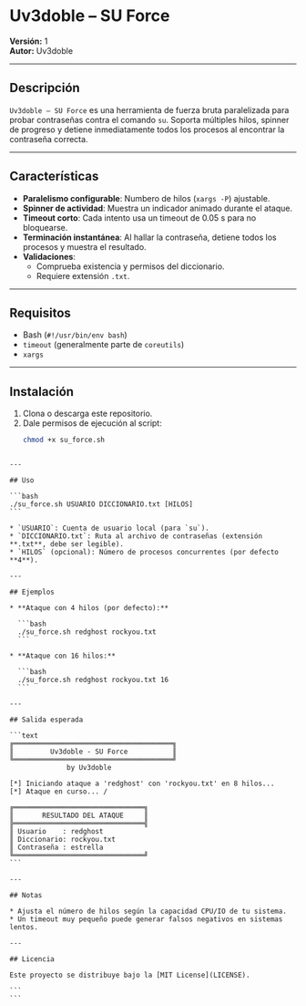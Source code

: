 # Uv3doble – SU Force

**Versión:** 1  
**Autor:** Uv3doble

---

## Descripción

`Uv3doble – SU Force` es una herramienta de fuerza bruta paralelizada para probar contraseñas contra el comando `su`. Soporta múltiples hilos, spinner de progreso y detiene inmediatamente todos los procesos al encontrar la contraseña correcta.

---

## Características

- **Paralelismo configurable**: Numbero de hilos (`xargs -P`) ajustable.  
- **Spinner de actividad**: Muestra un indicador animado durante el ataque.  
- **Timeout corto**: Cada intento usa un timeout de 0.05 s para no bloquearse.  
- **Terminación instantánea**: Al hallar la contraseña, detiene todos los procesos y muestra el resultado.  
- **Validaciones**:  
  - Comprueba existencia y permisos del diccionario.  
  - Requiere extensión `.txt`.  

---

## Requisitos

- Bash (`#!/usr/bin/env bash`)  
- `timeout` (generalmente parte de `coreutils`)  
- `xargs`  

---

## Instalación

1. Clona o descarga este repositorio.
2. Dale permisos de ejecución al script:
   ```bash
   chmod +x su_force.sh
````

---

## Uso

```bash
./su_force.sh USUARIO DICCIONARIO.txt [HILOS]
```

* `USUARIO`: Cuenta de usuario local (para `su`).
* `DICCIONARIO.txt`: Ruta al archivo de contraseñas (extensión **.txt**, debe ser legible).
* `HILOS` (opcional): Número de procesos concurrentes (por defecto **4**).

---

## Ejemplos

* **Ataque con 4 hilos (por defecto):**

  ```bash
  ./su_force.sh redghost rockyou.txt
  ```

* **Ataque con 16 hilos:**

  ```bash
  ./su_force.sh redghost rockyou.txt 16
  ```

---

## Salida esperada

```text
╔═══════════════════════════════════════╗
║         Uv3doble - SU Force           ║
╚═══════════════════════════════════════╝
              by Uv3doble

[*] Iniciando ataque a 'redghost' con 'rockyou.txt' en 8 hilos...
[*] Ataque en curso... /

╔════════════════════════════════╗
║       RESULTADO DEL ATAQUE     ║
╠════════════════════════════════╣
║ Usuario    : redghost
║ Diccionario: rockyou.txt
║ Contraseña : estrella
╚════════════════════════════════╝
```

---

## Notas

* Ajusta el número de hilos según la capacidad CPU/IO de tu sistema.
* Un timeout muy pequeño puede generar falsos negativos en sistemas lentos.

---

## Licencia

Este proyecto se distribuye bajo la [MIT License](LICENSE).

```
```
